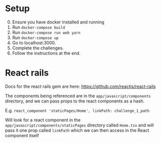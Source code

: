 # Setup

0. Ensure you have docker installed and running
1. Run `docker-compose build`
2. Run `docker-compose run web yarn`
3. Run `docker-compose up`
4. Go to localhost:3000.
5. Complete the challenges.
6. Follow the instructions at the end.

# React rails

Docs for the react rails gem are here: https://github.com/reactjs/react-rails

The components being referenced are in the `app/javascript/components` directory, and we can pass props to the react components as a hash.

E.g. `react_component 'staticPages/Home', linkPath: challenge_1_path`

Will look for a react component in the `app/javascript/components/staticPages` directory called `Home.tsx` and will pass it one prop called `linkPath` which we can then access in the React component itself